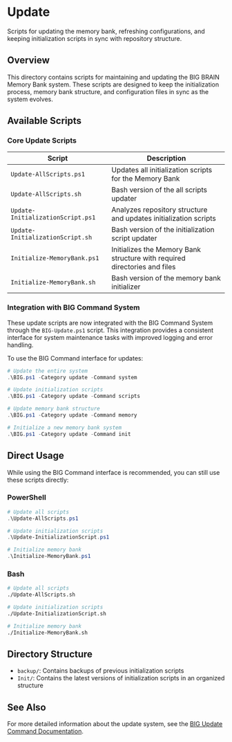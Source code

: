 # Update

Scripts for updating the memory bank, refreshing configurations, and keeping initialization scripts in sync with repository structure.

## Overview

This directory contains scripts for maintaining and updating the BIG BRAIN Memory Bank system. These scripts are designed to keep the initialization process, memory bank structure, and configuration files in sync as the system evolves.

## Available Scripts

### Core Update Scripts

| Script                            | Description                                                               |
| --------------------------------- | ------------------------------------------------------------------------- |
| `Update-AllScripts.ps1`           | Updates all initialization scripts for the Memory Bank                    |
| `Update-AllScripts.sh`            | Bash version of the all scripts updater                                   |
| `Update-InitializationScript.ps1` | Analyzes repository structure and updates initialization scripts          |
| `Update-InitializationScript.sh`  | Bash version of the initialization script updater                         |
| `Initialize-MemoryBank.ps1`       | Initializes the Memory Bank structure with required directories and files |
| `Initialize-MemoryBank.sh`        | Bash version of the memory bank initializer                               |

### Integration with BIG Command System

These update scripts are now integrated with the BIG Command System through the `BIG-Update.ps1` script. This integration provides a consistent interface for system maintenance tasks with improved logging and error handling.

To use the BIG Command interface for updates:

```powershell
# Update the entire system
.\BIG.ps1 -Category update -Command system

# Update initialization scripts
.\BIG.ps1 -Category update -Command scripts

# Update memory bank structure
.\BIG.ps1 -Category update -Command memory

# Initialize a new memory bank system
.\BIG.ps1 -Category update -Command init
```

## Direct Usage

While using the BIG Command interface is recommended, you can still use these scripts directly:

### PowerShell

```powershell
# Update all scripts
.\Update-AllScripts.ps1

# Update initialization scripts
.\Update-InitializationScript.ps1

# Initialize memory bank
.\Initialize-MemoryBank.ps1
```

### Bash

```bash
# Update all scripts
./Update-AllScripts.sh

# Update initialization scripts
./Update-InitializationScript.sh

# Initialize memory bank
./Initialize-MemoryBank.sh
```

## Directory Structure

- `backup/`: Contains backups of previous initialization scripts
- `Init/`: Contains the latest versions of initialization scripts in an organized structure

## See Also

For more detailed information about the update system, see the [BIG Update Command Documentation](../BIG-Commands/README-Update.md).
